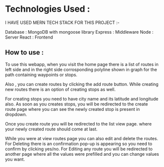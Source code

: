 
# Technologies Used :
I HAVE USED MERN TECH STACK FOR THIS PROJECT :-

Database : MongoDB with mongoose library
Express : Middleware
Node : Server
React : Frontend

## How to use :
To use this webapp, when you visit the home page there is a list of routes in left side and in the right side corrosponding polyline shown in graph for the path containing waypoints or stops.

Also , you can create routes by clicking the add route button.
While creating new routes there is an option of creating stops as well.

For creating stops you need to have city name and its latitude and longitude also.
As soon as you creates stops, you will be redirected to the create route page where you can see the newly created stop is present in dropdown.

Once you create route you will be redirected to the list view page.
where your newly created route should come at last.

While you were at view routes page you can also edit and delete the routes.
For Deleting there is an confirmation pop-up is appearing so you need to confirm by clicking yes/no.
For Editing any route you will be redirected to another page where all the values were prefilled and you can change values you want.





